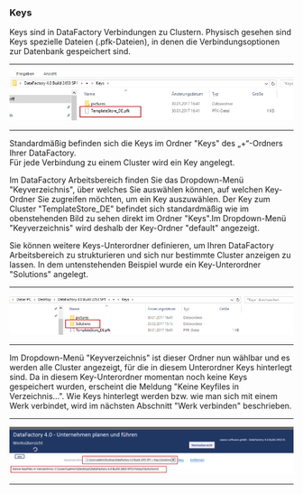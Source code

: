 ### Keys

Keys sind in DataFactory Verbindungen zu Clustern. Physisch gesehen sind Keys spezielle Dateien (.pfk-Dateien), in denen die Verbindungsoptionen zur Datenbank gespeichert sind.  

---
![](/Bilder/Werk/werk11.png)

---
Standardmäßig befinden sich die Keys im Ordner "Keys" des „+“-Ordners Ihrer DataFactory.  
Für jede Verbindung zu einem Cluster wird ein Key angelegt.

Im DataFactory Arbeitsbereich finden Sie das Dropdown-Menü "Keyverzeichnis", über welches Sie auswählen können, auf welchen Key-Ordner Sie zugreifen möchten, um ein Key auszuwählen. Der Key zum Cluster "TemplateStore_DE" befindet sich standardmäßig wie im obenstehenden Bild zu sehen direkt im Ordner "Keys".Im Dropdown-Menü "Keyverzeichnis" wird deshalb der Key-Ordner "default" angezeigt.

Sie können weitere Keys-Unterordner definieren, um Ihren DataFactory Arbeitsbereich zu strukturieren und sich nur bestimmte Cluster anzeigen zu lassen. In dem untenstehenden Beispiel wurde ein Key-Unterordner "Solutions" angelegt.

---
![](/Bilder/Werk/werk14.png)

---

Im Dropdown-Menü "Keyverzeichnis" ist dieser Ordner nun wählbar und es werden alle Cluster angezeigt, für die in diesem Unterordner Keys hinterlegt sind. Da in diesem Key-Unterordner momentan noch keine Keys gespeichert wurden, erscheint die Meldung "Keine Keyfiles in Verzeichnis...". Wie Keys hinterlegt werden bzw. wie man sich mit einem Werk verbindet, wird im nächsten Abschnitt "Werk verbinden" beschrieben.

---
![](/Bilder/Werk/Werk13.png)

---



